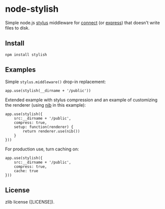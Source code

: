 node-stylish
============

Simple node.js [stylus](https://github.com/learnboost/stylus) middleware for 
[connect](https://github.com/senchalabs/connect) (or [express](http://expressjs.com/)) that doesn't write files to disk.

Install
------

    npm install stylish

Examples
--------

Simple `stylus.middleware()` drop-in replacement:

    app.use(stylish(__dirname + '/public'))

Extended example with stylus compression and an example of customizing the renderer (using 
[nib](https://github.com/visionmedia/nib/) in this example):

    app.use(stylish({
        src:__dirname + '/public',
        compress: true,
        setup: function(renderer) {
            return renderer.use(nib())
        }
    }))

For production use, turn caching on:

    app.use(stylish({
        src:__dirname + '/public',
        compress: true,
        cache: true
    }))


License
-------
zlib license ([LICENSE]).